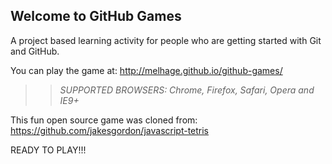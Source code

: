 ## Welcome to GitHub Games

A project based learning activity for people who are getting started with Git and GitHub.

You can play the game at: http://melhage.github.io/github-games/

>> _*SUPPORTED BROWSERS*: Chrome, Firefox, Safari, Opera and IE9+_

This fun open source game was cloned from: https://github.com/jakesgordon/javascript-tetris

READY TO PLAY!!!
